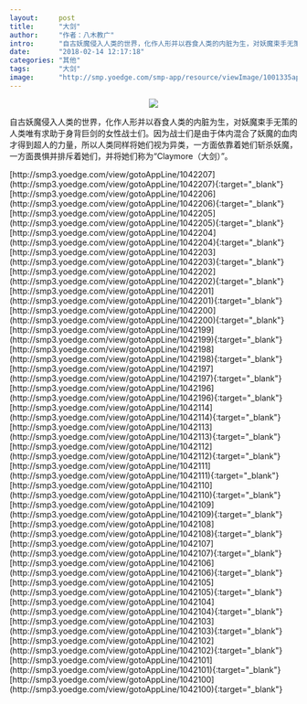 ```yaml
---
layout:     post
title:      "大剑"
author:     "作者：八木教广"
intro:      "自古妖魔侵入人类的世界，化作人形并以吞食人类的内脏为生，对妖魔束手无策的人类唯有求助于身背巨剑的女性战士们。因为战士们是由于体内混合了妖魔的血肉才得到超人的力量，所以人类同样将她们视为异类，一方面依靠着她们斩杀妖魔，一方面畏惧并排斥着她们，并将她们称为“Claymore（大剑）”。"
date:       "2018-02-14 12:17:18"
categories: "其他"
tags:       "大剑"
image:      "http://smp.yoedge.com/smp-app/resource/viewImage/1001335appline.png"
---
```

<div style="text-align: center">
<p><img src="http://smp.yoedge.com/smp-app/resource/viewImage/1001335appline.png"/></p>
</div>
<p class="post-meta">
<span>自古妖魔侵入人类的世界，化作人形并以吞食人类的内脏为生，对妖魔束手无策的人类唯有求助于身背巨剑的女性战士们。因为战士们是由于体内混合了妖魔的血肉才得到超人的力量，所以人类同样将她们视为异类，一方面依靠着她们斩杀妖魔，一方面畏惧并排斥着她们，并将她们称为“Claymore（大剑）”。</span>
</p>
[http://smp3.yoedge.com/view/gotoAppLine/1042207](http://smp3.yoedge.com/view/gotoAppLine/1042207){:target="_blank"}
[http://smp3.yoedge.com/view/gotoAppLine/1042206](http://smp3.yoedge.com/view/gotoAppLine/1042206){:target="_blank"}
[http://smp3.yoedge.com/view/gotoAppLine/1042205](http://smp3.yoedge.com/view/gotoAppLine/1042205){:target="_blank"}
[http://smp3.yoedge.com/view/gotoAppLine/1042204](http://smp3.yoedge.com/view/gotoAppLine/1042204){:target="_blank"}
[http://smp3.yoedge.com/view/gotoAppLine/1042203](http://smp3.yoedge.com/view/gotoAppLine/1042203){:target="_blank"}
[http://smp3.yoedge.com/view/gotoAppLine/1042202](http://smp3.yoedge.com/view/gotoAppLine/1042202){:target="_blank"}
[http://smp3.yoedge.com/view/gotoAppLine/1042201](http://smp3.yoedge.com/view/gotoAppLine/1042201){:target="_blank"}
[http://smp3.yoedge.com/view/gotoAppLine/1042200](http://smp3.yoedge.com/view/gotoAppLine/1042200){:target="_blank"}
[http://smp3.yoedge.com/view/gotoAppLine/1042199](http://smp3.yoedge.com/view/gotoAppLine/1042199){:target="_blank"}
[http://smp3.yoedge.com/view/gotoAppLine/1042198](http://smp3.yoedge.com/view/gotoAppLine/1042198){:target="_blank"}
[http://smp3.yoedge.com/view/gotoAppLine/1042197](http://smp3.yoedge.com/view/gotoAppLine/1042197){:target="_blank"}
[http://smp3.yoedge.com/view/gotoAppLine/1042196](http://smp3.yoedge.com/view/gotoAppLine/1042196){:target="_blank"}
[http://smp3.yoedge.com/view/gotoAppLine/1042114](http://smp3.yoedge.com/view/gotoAppLine/1042114){:target="_blank"}
[http://smp3.yoedge.com/view/gotoAppLine/1042113](http://smp3.yoedge.com/view/gotoAppLine/1042113){:target="_blank"}
[http://smp3.yoedge.com/view/gotoAppLine/1042112](http://smp3.yoedge.com/view/gotoAppLine/1042112){:target="_blank"}
[http://smp3.yoedge.com/view/gotoAppLine/1042111](http://smp3.yoedge.com/view/gotoAppLine/1042111){:target="_blank"}
[http://smp3.yoedge.com/view/gotoAppLine/1042110](http://smp3.yoedge.com/view/gotoAppLine/1042110){:target="_blank"}
[http://smp3.yoedge.com/view/gotoAppLine/1042109](http://smp3.yoedge.com/view/gotoAppLine/1042109){:target="_blank"}
[http://smp3.yoedge.com/view/gotoAppLine/1042108](http://smp3.yoedge.com/view/gotoAppLine/1042108){:target="_blank"}
[http://smp3.yoedge.com/view/gotoAppLine/1042107](http://smp3.yoedge.com/view/gotoAppLine/1042107){:target="_blank"}
[http://smp3.yoedge.com/view/gotoAppLine/1042106](http://smp3.yoedge.com/view/gotoAppLine/1042106){:target="_blank"}
[http://smp3.yoedge.com/view/gotoAppLine/1042105](http://smp3.yoedge.com/view/gotoAppLine/1042105){:target="_blank"}
[http://smp3.yoedge.com/view/gotoAppLine/1042104](http://smp3.yoedge.com/view/gotoAppLine/1042104){:target="_blank"}
[http://smp3.yoedge.com/view/gotoAppLine/1042103](http://smp3.yoedge.com/view/gotoAppLine/1042103){:target="_blank"}
[http://smp3.yoedge.com/view/gotoAppLine/1042102](http://smp3.yoedge.com/view/gotoAppLine/1042102){:target="_blank"}
[http://smp3.yoedge.com/view/gotoAppLine/1042101](http://smp3.yoedge.com/view/gotoAppLine/1042101){:target="_blank"}
[http://smp3.yoedge.com/view/gotoAppLine/1042100](http://smp3.yoedge.com/view/gotoAppLine/1042100){:target="_blank"}


